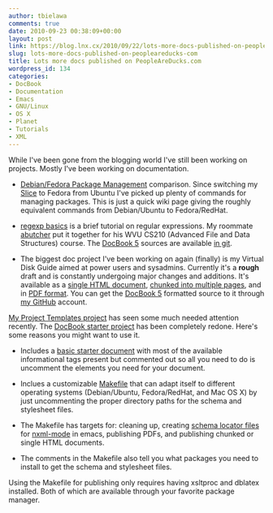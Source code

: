 ```yaml
---
author: tbielawa
comments: true
date: 2010-09-23 00:38:09+00:00
layout: post
link: https://blog.lnx.cx/2010/09/22/lots-more-docs-published-on-peopleareducks-com/
slug: lots-more-docs-published-on-peopleareducks-com
title: Lots more docs published on PeopleAreDucks.com
wordpress_id: 134
categories:
- DocBook
- Documentation
- Emacs
- GNU/Linux
- OS X
- Planet
- Tutorials
- XML
---
```


While I've been gone from the blogging world I've still been working on projects. Mostly I've been working on documentation.




	
  * [Debian/Fedora Package Management](http://wiki.peopleareducks.com/FedoraPackageManagement) comparison. Since switching my [Slice](https://manage.slicehost.com/customers/new?referrer=8f0b1ecda01d4deda9c14f470d8d6c3b) to Fedora from Ubuntu I've picked up plenty of commands for managing packages. This is just a quick wiki page giving the roughly equivalent commands from Debian/Ubuntu to Fedora/RedHat.

	
  * [regexp basics](http://peopleareducks.com/docs/regexp-basics/output/) is a brief tutorial on regular expressions. My roommate [abutcher](http://afrolegs.com) put it together for his WVU CS210 (Advanced File and Data Structures) course. The [DocBook 5](http://www.docbook.org) sources are available [in git](http://git.peopleareducks.com/docs/regexp-basics.git).

	
  * The biggest doc project I've been working on again (finally) is my Virtual Disk Guide aimed at power users and sysadmins. Currently it's a **rough** draft and is constantly undergoing major changes and additions. It's available as a [single HTML document](http://peopleareducks.com/docs/vdg/output/Virtual-Disk-Operations.html), [chunked into multiple pages](http://peopleareducks.com/docs/vdg/html/), and in [PDF format](http://peopleareducks.com/docs/vdg/output/Virtual-Disk-Operations.pdf). You can get the [DocBook 5](http://www.docbook.org) formatted source to it through [my GitHub](http://github.com/tbielawa/Virtual-Disk-Guide) account.



[My Project Templates project](http://github.com/tbielawa/Project-Templates) has seen some much needed attention recently. The [DocBook starter project](http://github.com/tbielawa/Project-Templates/tree/master/DocBook/) has been completely redone. Here's some reasons you might want to use it.



	
  * Includes a [basic starter document](http://github.com/tbielawa/Project-Templates/blob/master/DocBook/index.xml) with most of the available informational tags present but commented out so all you need to do is uncomment the elements you need for your document.

	
  * Inclues a customizable [Makefile](http://github.com/tbielawa/Project-Templates/blob/master/DocBook/Makefile) that can adapt itself to different operating systems (Debian/Ubuntu, Fedora/RedHat, and Mac OS X) by just uncommenting the proper directory paths for the schema and stylesheet files.

	
  * The Makefile has targets for: cleaning up, creating [schema locator files](http://github.com/tbielawa/Project-Templates/blob/master/DocBook/.schemas.xml) for [nxml-mode](http://www.thaiopensource.com/nxml-mode/) in emacs, publishing PDFs, and publishing chunked or single HTML documents.

	
  * The comments in the Makefile also tell you what packages you need to install to get the schema and stylesheet files.



Using the Makefile for publishing only requires having xsltproc and dblatex installed. Both of which are available through your favorite package manager.
